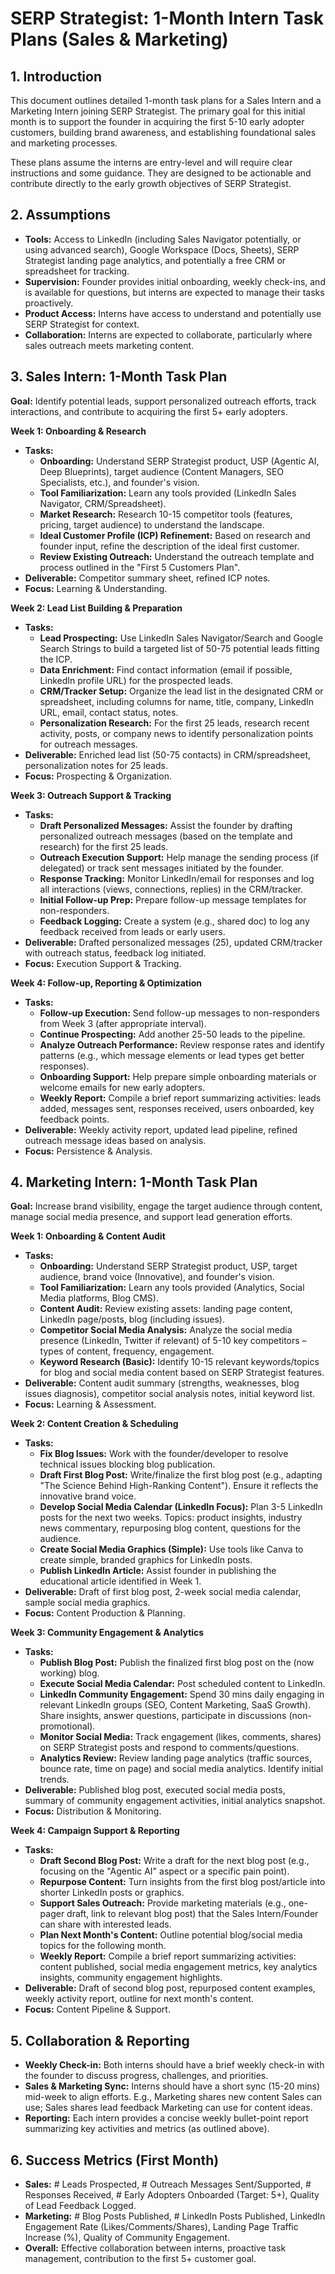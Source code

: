# SERP Strategist: 1-Month Intern Task Plans (Sales & Marketing)

## 1. Introduction

This document outlines detailed 1-month task plans for a Sales Intern and a Marketing Intern joining SERP Strategist. The primary goal for this initial month is to support the founder in acquiring the first 5-10 early adopter customers, building brand awareness, and establishing foundational sales and marketing processes.

These plans assume the interns are entry-level and will require clear instructions and some guidance. They are designed to be actionable and contribute directly to the early growth objectives of SERP Strategist.

## 2. Assumptions

*   **Tools:** Access to LinkedIn (including Sales Navigator potentially, or using advanced search), Google Workspace (Docs, Sheets), SERP Strategist landing page analytics, and potentially a free CRM or spreadsheet for tracking.
*   **Supervision:** Founder provides initial onboarding, weekly check-ins, and is available for questions, but interns are expected to manage their tasks proactively.
*   **Product Access:** Interns have access to understand and potentially use SERP Strategist for context.
*   **Collaboration:** Interns are expected to collaborate, particularly where sales outreach meets marketing content.

## 3. Sales Intern: 1-Month Task Plan

**Goal:** Identify potential leads, support personalized outreach efforts, track interactions, and contribute to acquiring the first 5+ early adopters.

**Week 1: Onboarding & Research**
*   **Tasks:**
    *   **Onboarding:** Understand SERP Strategist product, USP (Agentic AI, Deep Blueprints), target audience (Content Managers, SEO Specialists, etc.), and founder's vision.
    *   **Tool Familiarization:** Learn any tools provided (LinkedIn Sales Navigator, CRM/Spreadsheet).
    *   **Market Research:** Research 10-15 competitor tools (features, pricing, target audience) to understand the landscape.
    *   **Ideal Customer Profile (ICP) Refinement:** Based on research and founder input, refine the description of the ideal first customer.
    *   **Review Existing Outreach:** Understand the outreach template and process outlined in the "First 5 Customers Plan".
*   **Deliverable:** Competitor summary sheet, refined ICP notes.
*   **Focus:** Learning & Understanding.

**Week 2: Lead List Building & Preparation**
*   **Tasks:**
    *   **Lead Prospecting:** Use LinkedIn Sales Navigator/Search and Google Search Strings to build a targeted list of 50-75 potential leads fitting the ICP.
    *   **Data Enrichment:** Find contact information (email if possible, LinkedIn profile URL) for the prospected leads.
    *   **CRM/Tracker Setup:** Organize the lead list in the designated CRM or spreadsheet, including columns for name, title, company, LinkedIn URL, email, contact status, notes.
    *   **Personalization Research:** For the first 25 leads, research recent activity, posts, or company news to identify personalization points for outreach messages.
*   **Deliverable:** Enriched lead list (50-75 contacts) in CRM/spreadsheet, personalization notes for 25 leads.
*   **Focus:** Prospecting & Organization.

**Week 3: Outreach Support & Tracking**
*   **Tasks:**
    *   **Draft Personalized Messages:** Assist the founder by drafting personalized outreach messages (based on the template and research) for the first 25 leads.
    *   **Outreach Execution Support:** Help manage the sending process (if delegated) or track sent messages initiated by the founder.
    *   **Response Tracking:** Monitor LinkedIn/email for responses and log all interactions (views, connections, replies) in the CRM/tracker.
    *   **Initial Follow-up Prep:** Prepare follow-up message templates for non-responders.
    *   **Feedback Logging:** Create a system (e.g., shared doc) to log any feedback received from leads or early users.
*   **Deliverable:** Drafted personalized messages (25), updated CRM/tracker with outreach status, feedback log initiated.
*   **Focus:** Execution Support & Tracking.

**Week 4: Follow-up, Reporting & Optimization**
*   **Tasks:**
    *   **Follow-up Execution:** Send follow-up messages to non-responders from Week 3 (after appropriate interval).
    *   **Continue Prospecting:** Add another 25-50 leads to the pipeline.
    *   **Analyze Outreach Performance:** Review response rates and identify patterns (e.g., which message elements or lead types get better responses).
    *   **Onboarding Support:** Help prepare simple onboarding materials or welcome emails for new early adopters.
    *   **Weekly Report:** Compile a brief report summarizing activities: leads added, messages sent, responses received, users onboarded, key feedback points.
*   **Deliverable:** Weekly activity report, updated lead pipeline, refined outreach message ideas based on analysis.
*   **Focus:** Persistence & Analysis.

## 4. Marketing Intern: 1-Month Task Plan

**Goal:** Increase brand visibility, engage the target audience through content, manage social media presence, and support lead generation efforts.

**Week 1: Onboarding & Content Audit**
*   **Tasks:**
    *   **Onboarding:** Understand SERP Strategist product, USP, target audience, brand voice (Innovative), and founder's vision.
    *   **Tool Familiarization:** Learn any tools provided (Analytics, Social Media platforms, Blog CMS).
    *   **Content Audit:** Review existing assets: landing page content, LinkedIn page/posts, blog (including issues).
    *   **Competitor Social Media Analysis:** Analyze the social media presence (LinkedIn, Twitter if relevant) of 5-10 key competitors – types of content, frequency, engagement.
    *   **Keyword Research (Basic):** Identify 10-15 relevant keywords/topics for blog and social media content based on SERP Strategist features.
*   **Deliverable:** Content audit summary (strengths, weaknesses, blog issues diagnosis), competitor social analysis notes, initial keyword list.
*   **Focus:** Learning & Assessment.

**Week 2: Content Creation & Scheduling**
*   **Tasks:**
    *   **Fix Blog Issues:** Work with the founder/developer to resolve technical issues blocking blog publication.
    *   **Draft First Blog Post:** Write/finalize the first blog post (e.g., adapting "The Science Behind High-Ranking Content"). Ensure it reflects the innovative brand voice.
    *   **Develop Social Media Calendar (LinkedIn Focus):** Plan 3-5 LinkedIn posts for the next two weeks. Topics: product insights, industry news commentary, repurposing blog content, questions for the audience.
    *   **Create Social Media Graphics (Simple):** Use tools like Canva to create simple, branded graphics for LinkedIn posts.
    *   **Publish LinkedIn Article:** Assist founder in publishing the educational article identified in Week 1.
*   **Deliverable:** Draft of first blog post, 2-week social media calendar, sample social media graphics.
*   **Focus:** Content Production & Planning.

**Week 3: Community Engagement & Analytics**
*   **Tasks:**
    *   **Publish Blog Post:** Publish the finalized first blog post on the (now working) blog.
    *   **Execute Social Media Calendar:** Post scheduled content to LinkedIn.
    *   **LinkedIn Community Engagement:** Spend 30 mins daily engaging in relevant LinkedIn groups (SEO, Content Marketing, SaaS Growth). Share insights, answer questions, participate in discussions (non-promotional).
    *   **Monitor Social Media:** Track engagement (likes, comments, shares) on SERP Strategist posts and respond to comments/questions.
    *   **Analytics Review:** Review landing page analytics (traffic sources, bounce rate, time on page) and social media analytics. Identify initial trends.
*   **Deliverable:** Published blog post, executed social media posts, summary of community engagement activities, initial analytics snapshot.
*   **Focus:** Distribution & Monitoring.

**Week 4: Campaign Support & Reporting**
*   **Tasks:**
    *   **Draft Second Blog Post:** Write a draft for the next blog post (e.g., focusing on the "Agentic AI" aspect or a specific pain point).
    *   **Repurpose Content:** Turn insights from the first blog post/article into shorter LinkedIn posts or graphics.
    *   **Support Sales Outreach:** Provide marketing materials (e.g., one-pager draft, link to relevant blog post) that the Sales Intern/Founder can share with interested leads.
    *   **Plan Next Month's Content:** Outline potential blog/social media topics for the following month.
    *   **Weekly Report:** Compile a brief report summarizing activities: content published, social media engagement metrics, key analytics insights, community engagement highlights.
*   **Deliverable:** Draft of second blog post, repurposed content examples, weekly activity report, outline for next month's content.
*   **Focus:** Content Pipeline & Support.

## 5. Collaboration & Reporting

*   **Weekly Check-in:** Both interns should have a brief weekly check-in with the founder to discuss progress, challenges, and priorities.
*   **Sales & Marketing Sync:** Interns should have a short sync (15-20 mins) mid-week to align efforts. E.g., Marketing shares new content Sales can use; Sales shares lead feedback Marketing can use for content ideas.
*   **Reporting:** Each intern provides a concise weekly bullet-point report summarizing key activities and metrics (as outlined above).

## 6. Success Metrics (First Month)

*   **Sales:** # Leads Prospected, # Outreach Messages Sent/Supported, # Responses Received, # Early Adopters Onboarded (Target: 5+), Quality of Lead Feedback Logged.
*   **Marketing:** # Blog Posts Published, # LinkedIn Posts Published, LinkedIn Engagement Rate (Likes/Comments/Shares), Landing Page Traffic Increase (%), Quality of Community Engagement.
*   **Overall:** Effective collaboration between interns, proactive task management, contribution to the first 5+ customer goal.
